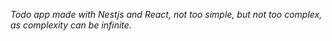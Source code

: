 _Todo app made with Nestjs and React, not too simple, but not too complex, as complexity can be infinite._
